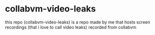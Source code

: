# collabvm-video-leaks

this repo (collabvm-video-leaks) is a repo made by me that hosts screen recordings (that i love to call video leaks) recorded from collabvm
